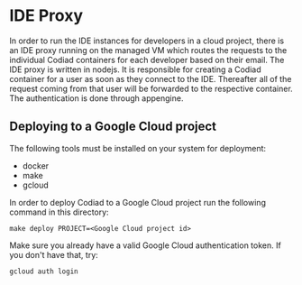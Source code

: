 # IDE Proxy

In order to run the IDE instances for developers in a cloud project, there is an IDE proxy running
on the managed VM which routes the requests to the individual Codiad containers for each developer
based on their email. The IDE proxy is written in nodejs. It is responsible for creating a Codiad
container for a user as soon as they connect to the IDE. Thereafter all of the request coming from
that user will be forwarded to the respective container. The authentication is done through
appengine.

## Deploying to a Google Cloud project

The following tools must be installed on your system for deployment:
- docker
- make
- gcloud

In order to deploy Codiad to a Google Cloud project run the following command in this directory:

    make deploy PROJECT=<Google Cloud project id>

Make sure you already have a valid Google Cloud authentication token. If you don't have that, try:

    gcloud auth login
